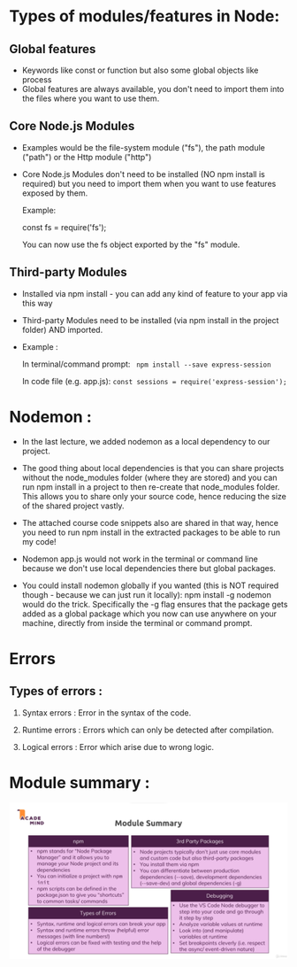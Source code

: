 # Types of modules/features in Node:

## Global features
* Keywords like const or function but also some global objects like process
* Global features are always available, you don't need to import them into the files where you want to use them.


## Core Node.js Modules 
* Examples would be the file-system module ("fs"), the path module ("path") or the Http module ("http")
* Core Node.js Modules don't need to be installed (NO npm install is required) but you need to import them when you want to use features exposed by them.

    Example:

    const fs = require('fs');

    You can now use the fs object exported by the "fs" module.


## Third-party Modules
* Installed via npm install - you can add any kind of feature to your app via this way

* Third-party Modules need to be installed (via npm install in the project folder) AND imported.

* Example :

    In terminal/command prompt: ` npm install --save express-session`

    In code file (e.g. app.js): `const sessions = require('express-session');`


# Nodemon : 

* In the last lecture, we added nodemon as a local dependency to our project.

* The good thing about local dependencies is that you can share projects without the node_modules folder (where they are stored) and you can run npm install in a project to then re-create that node_modules folder. This allows you to share only your source code, hence reducing the size of the shared project vastly.

* The attached course code snippets also are shared in that way, hence you need to run npm install in the extracted packages to be able to run my code!

* Nodemon app.js would not work in the terminal or command line because we don't use local dependencies there but global packages.

* You could install nodemon globally if you wanted (this is NOT required though - because we can just run it locally): npm install -g nodemon would do the trick. Specifically the -g flag ensures that the package gets added as a global package which you now can use anywhere on your machine, directly from inside the terminal or command prompt.

# Errors

## Types of errors :

1) Syntax errors : Error in the syntax of the code.

2) Runtime errors : Errors which can only be detected after compilation.

3) Logical errors : Error which arise due to wrong logic.


# Module summary : 

![](2022-02-18-14-24-51.png)